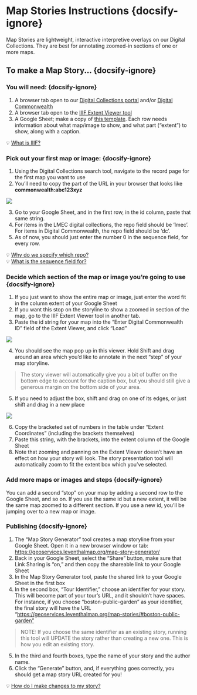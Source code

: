 # Map Stories Instructions {docsify-ignore}

Map Stories are lightweight, interactive interpretive overlays on our Digital Collections. They are best for annotating zoomed-in sections of one or more maps. 

## To make a Map Story... {docsify-ignore}

### You will need: {docsify-ignore}
1. A browser tab open to our [Digital Collections portal](https://collections.leventhalmap.org/ "Digital Collections portal") and/or [Digital Commonwealth](https://www.digitalcommonwealth.org/ "Digital Commonwealth")  <br>
2. A browser tab open to the [IIIF Extent Viewer tool](https://geoservices.leventhalmap.org/iiif-extent-viewer/ "IIIF Extent Viewer tool")  <br> 
3. A Google Sheet; make a copy of [this template](https://docs.google.com/spreadsheets/d/1oe9omQd62_WSQiV7o8WOZPawB2oNEwabAmrOxYTs0gE/edit?usp=sharing "this template"). Each row needs information about what map/image to show, and what part (“extent”) to show, along with a caption. 

<div class = "considerations"> 
💡 <a href = "https://geoservices.leventhalmap.org/docs/#/guides/tools-guides/map-stories/how-it-works?id=iiif" target = "_self">What is IIIF? </a> 
</div> 

### Pick out your first map or image: {docsify-ignore}
1. Using the Digital Collections search tool, navigate to the record page for the first map you want to use <br> 
2. You’ll need to copy the part of the URL in your browser that looks like **commonwealth:abc123xyz**

<img src='https://geoservices.leventhalmap.org/docs/media/img/identifier-dc.png'></img>


3. Go to your Google Sheet, and in the first row, in the id column, paste that same string. <br>
4. For items in the LMEC digital collections, the repo field should be ‘lmec’. For items in Digital Commonwealth, the repo field should be ‘dc’. <br>
5. As of now, you should just enter the number 0 in the sequence field, for every row. 



<div class = "considerations"> 
💡 <a href = "https://geoservices.leventhalmap.org/docs/#/guides/tools-guides/map-stories/how-it-works?id=repo" target = "_self">Why do we specify which repo? </a> 
</div> 
<div class = "considerations"> 
💡 <a href = "https://geoservices.leventhalmap.org/docs/#/guides/tools-guides/map-stories/how-it-works?id=sequence" target = "_self">What is the sequence field for? </a> 
</div> 
  


### Decide which section of the map or image you’re going to use {docsify-ignore}

1. If you just want to show the entire map or image, just enter the word fit in the column extent of your Google Sheet 
2. If you want this stop on the storyline to show a zoomed in section of the map, go to the IIIF Extent Viewer tool in another tab.  
3. Paste the id string for your map into the “Enter Digital Commonwealth ID” field of the Extent Viewer, and click “Load” 

<img src='https://geoservices.leventhalmap.org/docs/media/img/iiif-viewer.png'></img>

4. You should see the map pop up in this viewer. Hold Shift and drag around an area which you’d like to annotate in the next “step” of your map storyline. 

> The story viewer will automatically give you a bit of buffer on the bottom edge to account for the caption box, but you should still give a generous margin on the bottom side of your area.

5. If you need to adjust the box, shift and drag on one of its edges, or just shift and drag in a new place

<img src='https://geoservices.leventhalmap.org/docs/media/img/shift-drag.png'></img>

6. Copy the bracketed set of numbers in the table under “Extent Coordinates” (including the brackets themselves) 
7. Paste this string, with the brackets, into the extent column of the Google Sheet 
8. Note that zooming and panning on the Extent Viewer doesn’t have an effect on how your story will look. The story presentation tool will automatically zoom to fit the extent box which you’ve selected. 

### Add more maps or images and steps {docsify-ignore}

You can add a second “stop” on your map by adding a second row to the Google Sheet, and so on. If you use the same id but a new extent, it will be the same map zoomed to a different section. If you use a new id, you’ll be jumping over to a new map or image. 


### Publishing {docsify-ignore}

1. The “Map Story Generator” tool creates a map storyline from your Google Sheet. Open it in a new browser window or tab: https://geoservices.leventhalmap.org/map-story-generator/ 
2. Back in your Google Sheet, select the “Share” button, make sure that Link Sharing is “on,” and then copy the shareable link to your Google Sheet 
3. In the Map Story Generator tool, paste the shared link to your Google Sheet in the first box 
4. In the second box, “Tour Identifier,” choose an identifier for your story. This will become part of your tour’s URL, and it shouldn’t have spaces. For instance, if you choose “boston-public-garden” as your identifier, the final story will have the URL “https://geoservices.leventhalmap.org/map-stories/#boston-public-garden” 

>NOTE: If you choose the same identifier as an existing story, running this tool will UPDATE the story rather than creating a new one. This is how you edit an existing story. 

5. In the third and fourth boxes, type the name of your story and the author name. 
6. Click the “Generate” button, and, if everything goes correctly, you should get a map story URL created for you!  


<div class = "considerations"> 
💡 <a href = "https://geoservices.leventhalmap.org/docs/#/guides/tools-guides/map-stories/how-it-works?id=making-updates" target = "_self">How do I make changes to my story? </a> 
</div> 
